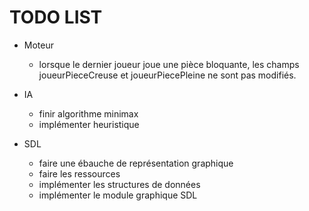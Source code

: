 # TODO LIST

- Moteur
    - lorsque le dernier joueur joue une pièce bloquante, les champs joueurPieceCreuse et joueurPiecePleine ne sont pas modifiés.

- IA
    - finir algorithme minimax
    - implémenter heuristique


- SDL
    - faire une ébauche de représentation graphique
    - faire les ressources
    - implémenter les structures de données
    - implémenter le module graphique SDL
